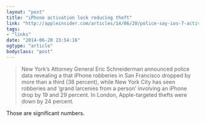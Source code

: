 ```yaml
---
layout: "post"
title: "iPhone activation lock reducing theft"
link: "http://appleinsider.com/articles/14/06/20/police-say-ios-7-activation-lock-is-significantly-reducing-thefts-of-apple-products"
tags: 
- "links"
date: "2014-06-20 23:54:16"
ogtype: "article"
bodyclass: "post"
---
```


> New York’s Attorney General Eric Schneiderman announced police data revealing a that iPhone robberies in San Francisco dropped by more than a third (38 percent), while New York City has seen robberies and ‘grand larcenies from a person’ involving an iPhone drop by 19 and 29 percent. In London, Apple-targeted thefts were down by 24 percent.

Those are significant numbers.